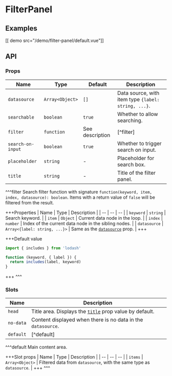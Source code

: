 # FilterPanel

## Examples

[[ demo src="/demo/filter-panel/default.vue"]]

## API

### Props

| Name | Type | Default | Description |
| -- | -- | -- | -- |
| ``datasource`` | `Array<Object>` | `[]` | Data source, with item type `{label: string, ...}`. |
| ``searchable`` | `boolean` | `true` | Whether to allow searching. |
| ``filter`` | `function` | See description | [^filter] |
| ``search-on-input`` | `boolean` | `true` | Whether to trigger search on input. |
| ``placeholder`` | `string` | - | Placeholder for search box. |
| ``title`` | `string` | - | Title of the filter panel. |

^^^filter
Search filter function with signature `function(keyword, item, index, datasource): boolean`. Items with a return value of `false` will be filtered from the result.

+++Properties
| Name | Type | Description |
| -- | -- | -- |
| `keyword` | `string` | Search keyword. |
| `item` | `Object` | Current data node in the loop. |
| `index` | `number` | Index of the current data node in the sibling nodes. |
| `datasource` | `Array<{label: string, ...}>` | Same as the [`datasource`](#props-datasource) prop. |
+++

+++Default value
```js
import { includes } from 'lodash'

function (keyword, { label }) {
  return includes(label, keyword)
}
```
+++
^^^

### Slots

| Name | Description |
| -- | -- |
| ``head`` | Title area. Displays the [`title`](#props-title) prop value by default. |
| ``no-data`` | Content displayed when there is no data in the `datasource`. |
| ``default`` | [^default] |

^^^default
Main content area.

+++Slot props
| Name | Type | Description |
| -- | -- | -- |
| `items` | `Array<Object>` | Filtered data from `datasource`, with the same type as `datasource`. |
+++
^^^
